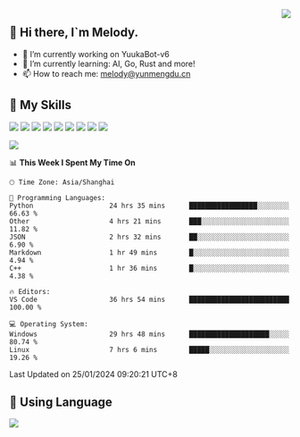 <a href="#">
  <img align="right" src="https://github-readme-stats.vercel.app/api?username=melodyyuuka&count_private=true&show_icons=true" />
</a>

## **👋 Hi there, I`m Melody.**

- 🔭 I’m currently working on YuukaBot-v6
- 🌱 I’m currently learning: AI, Go, Rust and more!
- 📫 How to reach me: melody@yunmengdu.cn

## 🌟 **My Skills** 

![](https://img.shields.io/badge/-Python-3e74a2?style=flat-square&logo=Python&logoColor=fff)
![](https://img.shields.io/badge/-Java-007396?style=flat-square&logo=OpenJDK&logoColor=fff)
![](https://img.shields.io/badge/-Node.js-339933?style=flat-square&logo=Node.js&logoColor=fff)
![](https://img.shields.io/badge/-Git-f05032?style=flat-square&logo=git&logoColor=fff)
![](https://img.shields.io/badge/-PostgreSQL-4169e1?style=flat-square&logo=PostgreSQL&logoColor=fff)
![](https://img.shields.io/badge/-Rust-000000?style=flat-square&logo=rust&logoColor=fff)
![](https://img.shields.io/badge/-VSCode-007acc?style=flat-square&logo=Visual-Studio-Code&logoColor=fff)
![](https://img.shields.io/badge/-FastAPI-009688?style=flat-square&logo=FastAPI&logoColor=fff)
![](https://img.shields.io/badge/-Linux-000000?style=flat-square&logo=Linux&logoColor=fff)


![](https://wakatime.com/badge/user/fa6dc0e2-47c5-4d2d-ae45-69fec6f2122c.svg)

<!--START_SECTION:waka-->
📊 **This Week I Spent My Time On** 

```text
🕑︎ Time Zone: Asia/Shanghai

💬 Programming Languages: 
Python                   24 hrs 35 mins      █████████████████░░░░░░░░   66.63 % 
Other                    4 hrs 21 mins       ███░░░░░░░░░░░░░░░░░░░░░░   11.82 % 
JSON                     2 hrs 32 mins       ██░░░░░░░░░░░░░░░░░░░░░░░    6.90 % 
Markdown                 1 hr 49 mins        █░░░░░░░░░░░░░░░░░░░░░░░░    4.94 % 
C++                      1 hr 36 mins        █░░░░░░░░░░░░░░░░░░░░░░░░    4.38 % 

🔥 Editors: 
VS Code                  36 hrs 54 mins      █████████████████████████   100.00 % 

💻 Operating System: 
Windows                  29 hrs 48 mins      ████████████████████░░░░░   80.74 % 
Linux                    7 hrs 6 mins        █████░░░░░░░░░░░░░░░░░░░░   19.26 % 
```


 Last Updated on 25/01/2024 09:20:21 UTC+8
<!--END_SECTION:waka-->

## 🥰 **Using Language**

![](https://github-readme-stats.vercel.app/api/wakatime?username=MelodyYuyuko&layout=compact&hide_border=true)
